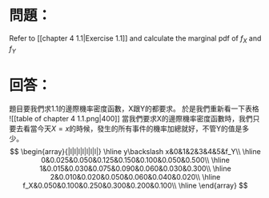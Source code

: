 # 問題：
Refer to [[chapter 4 1.1|Exercise 1.1]] and calculate the marginal pdf of $f_X$ and $f_Y$
# 回答：
題目要我們求1.1的邊際機率密度函數，X跟Y的都要求。
於是我們重新看一下表格
![[table of chapter 4 1.1.png|400]]
當我們要求X的邊際機率密度函數時，我們只要去看當今天$X=x$的時候，發生的所有事件的機率加總就好，不管Y的值是多少。
$$
\begin{array}{|l|l|l|l|l|l|l|}
\hline
y\backslash x&0&1&2&3&4&5&f_Y\\
\hline
0&0.025&0.050&0.125&0.150&0.100&0.050&0.500\\
\hline
1&0.015&0.030&0.075&0.090&0.060&0.030&0.300\\
\hline
2&0.010&0.020&0.050&0.060&0.040&0.020\\
\hline
f_X&0.050&0.100&0.250&0.300&0.200&0.100\\
\hline
\end{array}
$$